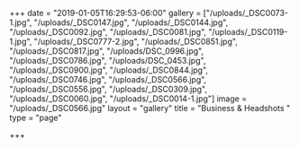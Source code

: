 +++
date = "2019-01-05T16:29:53-06:00"
gallery = ["/uploads/_DSC0073-1.jpg", "/uploads/_DSC0147.jpg", "/uploads/_DSC0144.jpg", "/uploads/_DSC0092.jpg", "/uploads/_DSC0081.jpg", "/uploads/_DSC0119-1.jpg", "/uploads/_DSC0777-2.jpg", "/uploads/_DSC0851.jpg", "/uploads/_DSC0817.jpg", "/uploads/DSC_0996.jpg", "/uploads/_DSC0786.jpg", "/uploads/DSC_0453.jpg", "/uploads/_DSC0900.jpg", "/uploads/_DSC0844.jpg", "/uploads/_DSC0746.jpg", "/uploads/_DSC0566.jpg", "/uploads/_DSC0556.jpg", "/uploads/_DSC0309.jpg", "/uploads/_DSC0060.jpg", "/uploads/_DSC0014-1.jpg"]
image = "/uploads/_DSC0566.jpg"
layout = "gallery"
title = "Business & Headshots "
type = "page"

+++

